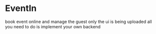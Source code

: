 # EventIn
book event online and manage the guest
only the ui is being uploaded all you need to do is implement your own backend
